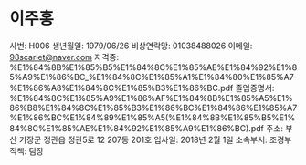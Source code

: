 # 이주홍

사번: H006
생년월일: 1979/06/26
비상연락망: 01038488026
이메일: 98scariet@naver.com
자격증: %E1%84%8B%E1%85%B5%E1%84%8C%E1%85%AE%E1%84%92%E1%85%A9%E1%86%BC_%E1%84%8C%E1%85%A1%E1%84%80%E1%85%A7%E1%86%A8%E1%84%8C%E1%85%B3%E1%86%BC.pdf
졸업증명서: %E1%84%8C%E1%85%A9%E1%86%AF%E1%84%8B%E1%85%A5%E1%86%B8%E1%84%8C%E1%85%B3%E1%86%BC%E1%84%86%E1%85%A7%E1%86%BC%E1%84%89%E1%85%A5(%E1%84%8B%E1%85%B5%E1%84%8C%E1%85%AE%E1%84%92%E1%85%A9%E1%86%BC).pdf
주소: 부산 기장군 정관읍 정관5로 12 207동 201호
입사일: 2018년 2월 1일
소속부서: 조경부
직책: 팀장
